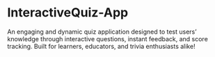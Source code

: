 # InteractiveQuiz-App
An engaging and dynamic quiz application designed to test users’ knowledge through interactive questions, instant feedback, and score tracking. Built for learners, educators, and trivia enthusiasts alike!
